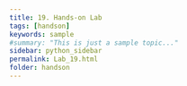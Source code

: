 ```yaml
---
title: 19. Hands-on Lab 
tags: [handson]
keywords: sample
#summary: "This is just a sample topic..."
sidebar: python_sidebar
permalink: Lab_19.html
folder: handson
---
```

